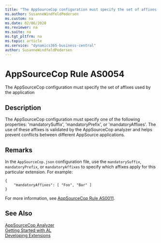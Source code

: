 ```yaml
---
title: "The AppSourceCop configuration must specify the set of affixes used by the application"
ms.author: SusanneWindfeldPedersen
ms.custom: na
ms.date: 02/06/2020
ms.reviewer: na
ms.suite: na
ms.tgt_pltfrm: na
ms.topic: article
ms.service: "dynamics365-business-central"
author: SusanneWindfeldPedersen
---
```

[//]: # (START>DO_NOT_EDIT)
[//]: # (IMPORTANT:Do not edit any of the content between here and the END>DO_NOT_EDIT.)
[//]: # (Any modifications should be made in the .xml files in the ModernDev repo.)
# AppSourceCop Rule AS0054
The AppSourceCop configuration must specify the set of affixes used by the application  

## Description
The AppSourceCop configuration must specify one of the following properties: 'mandatorySuffix', 'mandatoryPrefix', or 'mandatoryAffixes'. The use of these affixes is validated by the AppSourceCop analyzer and helps prevent conflicts between different AppSource applications.

[//]: # (IMPORTANT: END>DO_NOT_EDIT)

## Remarks
In the `AppSourceCop.json` configuration file, use the `mandatorySuffix`, `mandatoryPrefix`, or `mandatoryAffixes` to specify which affixes apply for this particular extension. For example:

```
{
    "mandatoryAffixes": [ "Foo", "Bar" ]
}
```
For more information, see [AppSourceCop Rule AS0011](appsourcecop-as0011-identifiersmusthaveaffix.md).

## See Also  
[AppSourceCop Analyzer](appsourcecop.md)  
[Getting Started with AL](../devenv-get-started.md)  
[Developing Extensions](../devenv-dev-overview.md)  